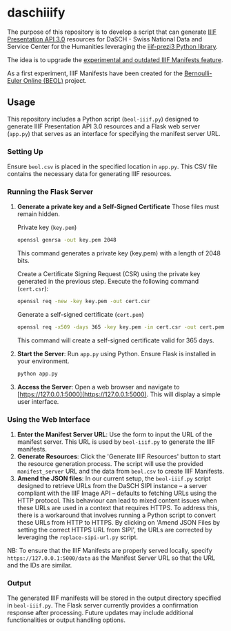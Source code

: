 # daschiiify
The purpose of this repository is to develop a script that can generate [IIIF Presentation API 3.0](https://iiif.io/api/presentation/3.0/) resources for DaSCH - Swiss National Data and Service Center for the Humanities leveraging the [iiif-prezi3 Python library](https://iiif-prezi.github.io/iiif-prezi3/). 

The idea is to upgrade the [experimental and outdated IIIF Manifests feature](https://docs.dasch.swiss/2023.02.02/DSP-API/03-endpoints/api-v2/reading-and-searching-resources/#iiif-manifests).

As a first experiment, IIIF Manifests have been created for the [Bernoulli-Euler Online (BEOL)](https://ark.dasch.swiss/ark:/72163/1/0801) project.

## Usage

This repository includes a Python script (`beol-iiif.py`) designed to generate IIIF Presentation API 3.0 resources and a Flask web server (`app.py`) that serves as an interface for specifying the manifest server URL.

### Setting Up

Ensure `beol.csv` is placed in the specified location in `app.py`. This CSV file contains the necessary data for generating IIIF resources.

### Running the Flask Server

1. **Generate a private key and a Self-Signed Certificate** Those files must remain hidden.
   
   Private key (`key.pem`)
   ```bash
   openssl genrsa -out key.pem 2048
   ```
   This command generates a private key (key.pem) with a length of 2048 bits.

   Create a Certificate Signing Request (CSR) using the private key generated in the previous step. Execute the following command (`cert.csr`):

   ```bash
   openssl req -new -key key.pem -out cert.csr
   ```

   Generate a self-signed certificate (`cert.pem`)
   ```bash
   openssl req -x509 -days 365 -key key.pem -in cert.csr -out cert.pem
   ```
   This command will create a self-signed certificate valid for 365 days.

2. **Start the Server**: Run `app.py` using Python. Ensure Flask is installed in your environment.
   ```bash
   python app.py
   ```
3. **Access the Server**: Open a web browser and navigate to [https://127.0.0.1:5000](https://127.0.0.1:5000). This will display a simple user interface.

### Using the Web Interface

1. **Enter the Manifest Server URL**: Use the form to input the URL of the manifest server. This URL is used by `beol-iiif.py` to generate the IIIF manifests.
2. **Generate Resources**: Click the 'Generate IIIF Resources' button to start the resource generation process. The script will use the provided `manifest_server` URL and the data from `beol.csv` to create IIIF Manifests.
3. **Amend the JSON files**: In our current setup, the `beol-iiif.py` script designed to retrieve URLs from the DaSCH SIPI instance – a server compliant with the IIIF Image API – defaults to fetching URLs using the HTTP protocol. This behaviour can lead to mixed content issues when these URLs are used in a context that requires HTTPS. To address this, there is a workaround that involves running a Python script to convert these URLs from HTTP to HTTPS. By clicking on 'Amend JSON Files by setting the correct HTTPS URL from SIPI', the URLs are corrected by leveraging the `replace-sipi-url.py` script. 

NB: To ensure that the IIIF Manifests are properly served locally, specify `https://127.0.0.1:5000/data` as the Manifest Server URL so that the URL and the IDs are similar.

### Output

The generated IIIF manifests will be stored in the output directory specified in `beol-iiif.py`. The Flask server currently provides a confirmation response after processing. Future updates may include additional functionalities or output handling options.